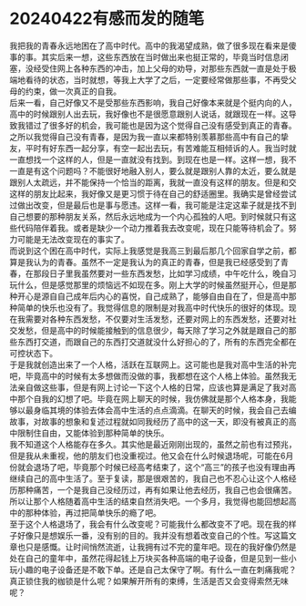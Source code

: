 # 20240422有感而发的随笔
我把我的青春永远地困在了高中时代。高中的我渴望成熟，做了很多现在看来是傻事的事。其实后来一想，这些东西放在当时做出来也挺正常的，毕竟当时信息闭塞，没经受住网上各种东西的冲击，加上父母的劝导，对那些东西就一直是处于极端地看待的状态，当时就想，等我上大学了之后，一定要经常做那些事，不再受父母的约束，做一次真正的自我。  
后来一看，自己好像又不是受那些东西影响，我自己好像本来就是个挺内向的人，高中的时候跟别人出去玩，我好像也不是很愿意跟别人说话，就跟现在一样。这导致我错过了很多好的机会，我可能也是因为这个觉得自己没有感受到真正的青春。  
之所以我觉得自己没有青春，是因为我一直以来都特别羡慕那些高中有自己的挚友，平时有好东西一起分享，有空一起出去玩，有苦难能互相倾诉的人。我当时就一直想找一个这样的人，但是一直就没有找到。到现在也是一样。这样一想，我不一直是有这个问题吗？不能很好地融入别人，要么就是跟别人靠的太近，要么就是跟别人太疏远，并不能保持一个恰当的距离，我就一直没有这样的朋友。但是和交这样的朋友比起来，我好像又是更习惯于待在自己的舒适圈里。我确实是曾经尝试过做出改变，但是最后也是事与愿违。这样一看，我可能是注定这辈子就是找不到自己想要的那种朋友关系，然后永远地成为一个内心孤独的人吧。到时候就只有这些代码陪伴着我。或者是缺少一个动力推着我去改变呢，现在只能等待机会了。努力可能是无法改变现在的事实了。  
而说到这个困在高中时代，实际上我感觉是我高三到最后那几个回家自学之前，都算是我认为的青春。虽然不一定是我认为的真正的青春，但是我已经感受到了青春，在那段日子里我虽然要对一些东西发愁，比如学习成绩，中午吃什么，晚自习玩什么，但是感觉那里的烦恼远不如现在多。刚上大学的时候虽然挺开心，但是那种开心是源自自己成年后内心的喜悦，自己成熟了，能够自由自在了，但是高中那种简单的快乐也没有了。我觉得信息的限制是对我高中时代快乐的很好的体现。现在我需要对各种东西发愁，不仅要对生活发愁，还要对网上的东西发愁，还要对社交发愁，但是高中的时候能接触到的信息很少，每天除了学习之外就是跟自己的那些东西打交道，而跟自己的东西打交道就没什么好担心的了，所有的东西完全都在可控状态下。  
于是我就创造出来了一个人格，活跃在互联网上。这可能也是我对高中生活的补完吧，毕竟高中的时候有太多想做而没做的事，我都想在这个人格上体验。虽然我无法亲自做这些事，但是有网上讨论一下这个人格的日常，应该也算是满足了我对高中那个自我的幻想了吧。毕竟在网上聊天的时候，我仿佛就是那个人格本身，我能够以最身临其境的体验去体会高中生活的点点滴滴。在聊天的时候，我会自己去编故事，对故事的想象和复述过程就如同我经历了高中的这一天，即没有被真正的高中限制住自由，又能体验到那种简单的快乐。  
我不知道这个人格能存在多久。其实他是最近刚刚出现的，虽然之前也有过预兆，但是我从未重视，他的朋友们也没重视过。他又会在什么时候退场呢，可能在6月份就会退场了吧，毕竟那个时候已经高考结束了，这个“高三”的孩子也没有理由再继续自己的高中生活了。至于复读，那是很艰苦的，我自己也不忍心让这个人格经历那种痛苦，一个是我自己没经历过，再有如果让他去经历，我自己也会很痛苦。所以让那个人格随着高中生活的结束自然消失吧。一个多月，我觉得也能回想起高中的那种体验，再过把简单快乐的瘾了吧。  
至于这个人格退场了，我会有什么改变呢？可能我什么都改变不了吧。现在我的样子好像只是想娱乐一番，没有别的目的。我并没有想着改变自己的个性。写这篇文章也只是感慨。让时间悄然流逝，让我拥有过不完的童年吧。现在的我好像仍然是处在自己的童年中，虽然花得起钱上万块买各种高端的电子设备，但是见到一些小玩小趣的电子设备还是不敢下单。还是自己太保守了啊。有什么一直在刺痛我呢？真正锁住我的枷锁是什么呢？如果解开所有的束缚，生活是否又会变得索然无味呢？  
